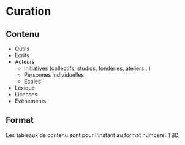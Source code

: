 # Curation

## Contenu
* Outils
* Écrits
* Acteurs
  * Initiatives (collectifs, studios, fonderies, ateliers…)
  * Personnes individuelles
  * Écoles
* Lexique
* Licenses
* Évènements

## Format
Les tableaux de contenu sont pour l'instant au format numbers. TBD. 
